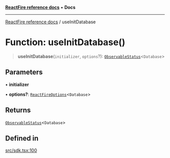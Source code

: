 [**ReactFire reference docs**](../README.md) • **Docs**

***

[ReactFire reference docs](../README.md) / useInitDatabase

# Function: useInitDatabase()

> **useInitDatabase**(`initializer`, `options`?): [`ObservableStatus`](../type-aliases/ObservableStatus.md)\<`Database`\>

## Parameters

• **initializer**

• **options?**: [`ReactFireOptions`](../interfaces/ReactFireOptions.md)\<`Database`\>

## Returns

[`ObservableStatus`](../type-aliases/ObservableStatus.md)\<`Database`\>

## Defined in

[src/sdk.tsx:100](https://github.com/Synapski/reactfire/blob/main/src/sdk.tsx#L100)
